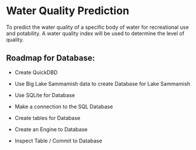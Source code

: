 # Water Quality Prediction 

To predict the water quality of a specific body of water for recreational use and potability. A water quality index will be used to determine the level of quality.


## Roadmap for Database:

- Create QuickDBD 

- Use Big Lake Sammamish data to create Database for Lake Sammamish

- Use SQLite for Database 

- Make a connection to the SQL Database

- Create tables for Database 

- Create an Engine to Database 

- Inspect Table / Commit to Database 

